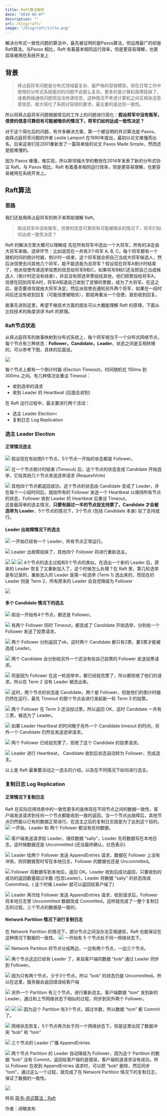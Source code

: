 ```yaml
---
title: Raft算法解析
date: "2019-06-07"
description: ""
url: /blog/raft/
image: "/blog/raft/title.png"
---
```

解决分布式一致性问题的算法中，最先被证明的是Paxos算法，但运用最广的却是Raft算法。与Paxos 相比，Raft 有着基本相同运行效率，但是更容易理解，也更容易被用在系统开发上
<!--more-->

## 背景
> 拜占庭将军问题是分布式领域最复杂、最严格的容错模型。但在日常工作中使用的分布式系统面对的问题不会那么复杂，更多的是计算机故障挂掉了，或者网络通信问题而没法传递信息，这种情况不考虑计算机之间互相发送恶意信息，极大简化了系统对容错的要求，最主要的是达到一致性。

所以将拜占庭将军问题根据常见的工作上的问题进行简化：**假设将军中没有叛军，信使的信息可靠但有可能被暗杀的情况下，将军们如何达成一致性决定？**<br>

对于这个简化后的问题，有许多解决方案，第一个被证明的共识算法是 Paxos，由拜占庭将军问题的作者 Leslie Lamport 在1990年提出，最初以论文难懂而出名，后来这哥们在2001重新发了一篇简单版的论文 Paxos Made Simple，然而还是挺难懂的。<br>

因为 Paxos 难懂，难实现，所以斯坦福大学的教授在2014年发表了新的分布式协议 Raft。与 Paxos 相比，Raft 有着基本相同运行效率，但是更容易理解，也更容易被用在系统开发上。

## Raft算法
### 思路
我们还是用拜占庭将军的例子来帮助理解 Raft。<br>

> 假设将军中没有叛军，信使的信息可靠但有可能被暗杀的情况下，将军们如何达成一致性决定？

Raft 的解决方案大概可以理解成 先在所有将军中选出一个大将军，所有的决定由大将军来做。选举环节：比如说现在一共有3个将军 A, B, C，每个将军都有一个随机时间的倒计时器，倒计时一结束，这个将军就会把自己当成大将军候选人，然后派信使去问其他几个将军，能不能选我为总将军？假设现在将军A倒计时结束了，他派信使传递选举投票的信息给将军B和C，如果将军B和C还没把自己当成候选人（倒计时还没有结束），并且没有把选举票投给其他，他们把票投给将军A，信使在回到将军A时，将军A知道自己收到了足够的票数，成为了大将军。在这之后，是否要进攻就由大将军决定，然后派信使去通知另外两个将军，如果在一段时间后还没有收到回复（可能信使被暗杀），那就再重派一个信使，直到收到回复。<br>

故事先讲到这里，希望不做技术方面的朋友可以大概能理解 Raft 的原理，下面从比较技术的角度讲讲 Raft 的原理。

### Raft节点状态
从拜占庭将军的故事映射到分布式系统上，每个将军相当于一个分布式网络节点，每个节点有三种状态：**Follower，Candidate，Leader**，状态之间是互相转换的，可以参考下图，具体的后面说。

![](raft1.webp)

每个节点上都有一个倒计时器 (Election Timeout)，时间随机在 150ms 到 300ms 之间。有几种情况会重设 Timeout：<br>

- 收到选举的请求
- 收到 Leader 的 Heartbeat (后面会讲到)<br>
  
在 Raft 运行过程中，最主要进行两个活动：<br>

- 选主 Leader Election<
- 复制日志 Log Replication

### 选主 Leader Election
#### 正常情况选主
![](raft2.webp)
假设现在有如图5个节点，5个节点一开始的状态都是 Follower。

![](raft3.webp)
在一个节点倒计时结束 (Timeout) 后，这个节点的状态变成 Candidate 开始选举，它给其他几个节点发送选举请求 (RequestVote)

![](raft4.webp)
其他四个节点都返回成功，这个节点的状态由 Candidate 变成了 Leader，并在每个一小段时间后，就给所有的 Follower 发送一个 Heartbeat 以保持所有节点的状态，Follower 收到 Leader 的 Heartbeat 后重设 Timeout。<br>
这是最简单的选主情况，**只要有超过一半的节点投支持票了，Candidate 才会被选举为 Leader**，5个节点的情况下，3个节点 (包括 Candidate 本身) 投了支持就行。

####  Leader 出故障情况下的选主

![](raft5.webp)
一开始已经有一个 Leader，所有节点正常运行。

![](raft6.webp)
Leader 出故障挂掉了，其他四个 Follower 将进行重新选主。

![](raft7.webp)
![](raft8.webp)
![](raft9.webp)
4个节点的选主过程和5个节点的类似，在选出一个新的 Leader 后，原来的 Leader 恢复了又重新加入了，这个时候怎么处理？在 Raft 里，第几轮选举是有记录的，重新加入的 Leader 是第一轮选举 (Term 1) 选出来的，而现在的 Leader 则是 Term 2，所有原来的 Leader 会自觉降级为 Follower

![](raft10.webp)
#### 多个 Candidate 情况下的选主

![](raft11.webp)
假设一开始有4个节点，都还是 Follower。

![](raft12.webp)
有两个 Follower 同时 Timeout，都变成了 Candidate 开始选举，分别给一个 Follower 发送了投票请求。

![](raft13.webp)
两个 Follower 分别返回了ok，这时两个 Candidate 都只有2票，要3票才能被选成 Leader。

![](raft14.webp)
两个 Candidate 会分别给另外一个还没有给自己投票的 Follower 发送投票请求。

![](raft15.webp)
但是因为 Follower 在这一轮选举中，都已经投完票了，所以都拒绝了他们的请求。所以在 Term 2 没有 Leader 被选出来。

![](raft16.webp)
这时，两个节点的状态是 Candidate，两个是 Follower，但是他们的倒计时器仍然在运行，最先 Timeout 的那个节点会进行发起新一轮 Term 3 的投票。

![](raft17.webp)
两个 Follower 在 Term 3 还没投过票，所以返回 OK，这时 Candidate 一共有三票，被选为了 Leader。

![](raft18.webp)
如果 Leader Heartbeat 的时间晚于另外一个 Candidate timeout 的时间，另外一个 Candidate 仍然会发送选举请求。

![](raft19.webp)
两个 Follower 已经投完票了，拒绝了这个 Candidate 的投票请求。

![](raft20.webp)
Leader 进行 Heartbeat， Candidate 收到后状态自动转为 Follower，完成选主。<br>

以上是 Raft 最重要活动之一选主的介绍，以及在不同情况下如何进行选主。


### 复制日志 Log Replication
#### 正常情况下复制日志
Raft 在实际应用场景中的一致性更多的是体现在不同节点之间的数据一致性，客户端发送请求到任何一个节点都能收到一致的返回，当一个节点出故障后，其他节点仍然能以已有的数据正常进行。在选主之后的复制日志就是为了达到这个目的。
![](raft21.webp)
一开始，Leader 和 两个 Follower 都没有任何数据。

![](raft22.webp)
客户端发送请求给 Leader，储存数据 “sally”，Leader 先将数据写在本地日志，这时候数据还是 Uncommitted (还没最终确认，红色表示)

![](raft23.webp)
Leader 给两个 Follower 发送 AppendEntries 请求，数据在 Follower 上没有冲突，则将数据暂时写在本地日志，Follower 的数据也还是 Uncommitted。

![](raft24.webp)
Follower 将数据写到本地后，返回 OK。Leader 收到后成功返回，只要收到的成功的返回数量超过半数 (包含Leader)，Leader 将数据 “sally” 的状态改成 Committed。( 这个时候 Leader 就可以返回给客户端了)

![](raft25.webp)
Leader 再次给 Follower 发送 AppendEntries 请求，收到请求后，Follower 将本地日志里 Uncommitted 数据改成 Committed。这样就完成了一整个复制日志的过程，三个节点的数据是一致的，

#### Network Partition 情况下进行复制日志
在 Network Partition 的情况下，部分节点之间没办法互相通信，Raft 也能保证在这种情况下数据的一致性。
![](raft26.webp)
一开始有 5 个节点处于同一网络状态下。

![](raft27.webp)
Network Partition 将节点分成两边，一边有两个节点，一边三个节点。

![](raft28.webp)
两个节点这边已经有 Leader 了，来自客户端的数据 “bob” 通过 Leader 同步到 Follower。

![](raft29.webp)
因为只有两个节点，少于3个节点，所以 “bob” 的状态仍是 Uncommitted。所以在这里，服务器会返回错误给客户端

![](raft30.webp)
另外一个 Partition 有三个节点，进行重新选主。客户端数据 “tom” 发到新的 Leader，通过和上节网络状态下相似的过程，同步到另外两个 Follower。

![](raft31.webp)
![](raft32.webp)
![](raft33.webp)
因为这个 Partition 有3个节点，超过半数，所以数据 “tom” 都 Commit 了。

![](raft34.webp)
网络状态恢复，5个节点再次处于同一个网络状态下。但是这里出现了数据冲突 “bob" 和 “tom"

![](raft35.webp)
三个节点的 Leader 广播 AppendEntries

![](raft36.webp)
两个节点 Partition 的 Leader 自动降级为 Follower，因为这个 Partition 的数据 “bob” 没有 Commit，返回给客户端的是错误，客户端知道请求没有成功，所以 Follower 在收到 AppendEntries 请求时，可以把 “bob“ 删除，然后同步 ”tom”，通过这么一个过程，就完成了在 Network Partition 情况下的复制日志，保证了数据的一致性。

![](raft37.webp)


转自 [简书-共识算法：Raft](https://www.jianshu.com/p/8e4bbe7e276c) 

作者：闭眼卖布